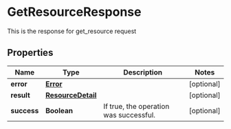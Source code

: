 

# GetResourceResponse

This is the response for get_resource request
## Properties

Name | Type | Description | Notes
------------ | ------------- | ------------- | -------------
**error** | [**Error**](Error.md) |  |  [optional]
**result** | [**ResourceDetail**](ResourceDetail.md) |  |  [optional]
**success** | **Boolean** | If true, the operation was successful. |  [optional]



